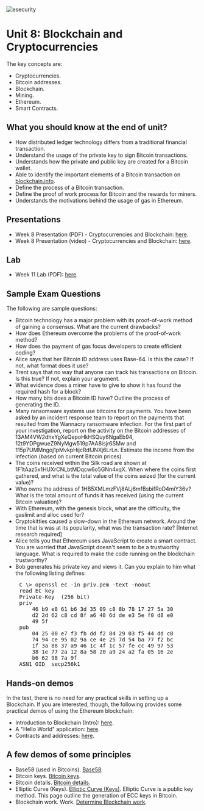 ![esecurity](https://raw.githubusercontent.com/billbuchanan/esecurity/master/z_associated/esecurity_graphics.jpg)

#  Unit 8: Blockchain and Cryptocurrencies
The key concepts are:

* Cryptocurrencies.
* Bitcoin addresses.
* Blockchain.
* Mining.
* Ethereum.
* Smart Contracts.

## What you should know at the end of unit?

* How distributed ledger technology differs from a traditional financial transaction.
* Understand the usage of the private key to sign Bitcoin transactions.
* Understands how the private and public key are created for a Bitcoin wallet.
* Able to identify the important elements of a Bitcoin transaction on [blockchain.info](https://blockchain.info).
* Define the process of a Bitcoin transaction.
* Define the proof of work process for Bitcoin and the rewards for miners.
* Understands the motivations behind the usage of gas in Ethereum.

## Presentations

* Week 8 Presentation (PDF) - Cryptocurrencies and Blockchain: [here](http://www.asecuritysite.com/public/unit08_blockchain.pdf).
* Week 8 Presentation (video) - Cryptocurrencies and Blockchain: [here](https://www.youtube.com/watch?v=zi9uCkcS72w).

## Lab

* Week 11 Lab (PDF): [here](https://github.com/billbuchanan/appliedcrypto/tree/main/unit08_blockchain/lab). 

## Sample Exam Questions

The following are sample questions:

* Bitcoin technology has a major problem with its proof-of-work method of gaining a consensus. What are the current drawbacks?
* How does Ethereum overcome the problems of the proof-of-work method?
* How does the payment of gas focus developers to create efficient coding?
* Alice says that her Bitcoin ID address uses Base-64. Is this the case? If not, what format does it use?
* Trent says that no way that anyone can track his transactions on Bitcoin. Is this true? If not, explain your argument.
* What evidence does a miner have to give to show it has found the required hash for a block?
* How many bits does a Bitcoin ID have? Outline the process of generating the ID.
* Many ransomware systems use bitcoins for payments. You have been asked by an incident response team to report on the payments that resulted from the Wannacry ransomware infection. For the first part of your investigation, report on the activity on the Bitcoin addresses of 13AM4VW2dhxYgXeQepoHkHSQuy6NgaEb94, 12t9YDPgwueZ9NyMgw519p7AA8isjr6SMw and 115p7UMMngoj1pMvkpHijcRdfJNXj6LrLn. Estimate the income from the infection (based on current Bitcoin prices).
* The coins received within the Silk road are shown at 1F1tAaz5x1HUXrCNLbtMDqcw6o5GNn4xqX. When where the coins first gathered, and what is the total value of the coins seized (for the current value)?
* Who owns the address of 1HB5XMLmzFVj8ALj6mfBsbifRoD4miY36v? What is the total amount of funds it has received (using the current Bitcoin valuation)?
* With Ethereum, with the genesis block, what are the difficulty, the gaslimit and alloc used for?
* Cryptokitties caused a slow-down in the Ethereum network. Around the time that is was at its popularity, what was the transaction rate? [Internet research required]
* Alice tells you that Ethereum uses JavaScript to create a smart contract. You are worried that JavaScript doesn't seem to be a trustworthy language. What is required to make the code running on the blockchain trustworthy?
* Bob generates his private key and views it. Can you explain to him what the following listing defines:
<pre>
    C \> openssl ec -in priv.pem -text -noout
    read EC key
    Private-Key  (256 bit)
    priv 
        46 b9 e8 61 b6 3d 35 09 c8 8b 78 17 27 5a 30 
        d2 2d 62 c8 cd 8f a6 48 6d de e3 5e f0 d8 e0 
        49 5f
    pub 
        04 25 00 e7 f3 fb dd f2 84 29 03 f5 44 dd c8 
        74 94 ce 95 02 9a ce 4e 25 7d 54 ba 77 f2 bc 
        1f 3a 88 37 a9 46 1c 4f 1c 57 fe cc 49 97 53 
        38 1e 77 2a 12 8a 58 20 a9 24 a2 fa 05 16 2e 
        b6 62 98 7a 9f
    ASN1 OID  secp256k1
</pre>
## Hands-on demos

In the test, there is no need for any practical skills in setting up a Blockchain. If you are interested, though, the following provides some practical demos of using the Ethereum blockchain:

* Introduction to Blockchain (Intro): [here](https://www.youtube.com/watch?v=Gl3Suylr-7E).
* A "Hello World" application: [here](https://www.youtube.com/watch?v=6-RYefqkhjg).
* Contracts and addresses: [here](https://www.youtube.com/watch?v=afIrT_h3vXk).

## A few demos of some principles

* Base58 (used in Bitcoins). [Base58](https://asecuritysite.com/encryption/base58).
* Bitcoin keys. [Bitcoin keys](https://asecuritysite.com/encryption/Bitcoin).
* Bitcoin details. [Bitcoin details](https://asecuritysite.com/encryption/bit).
* Elliptic Curve (Keys). [Elliptic Curve (Keys)](https://asecuritysite.com/encryption/ecc). Elliptic Curve is a public key method. This page outline the generation of ECC keys in Bitcoin.
* Blockchain work. Work. [Determine Blockchain work](https://asecuritysite.com/encryption/block).
